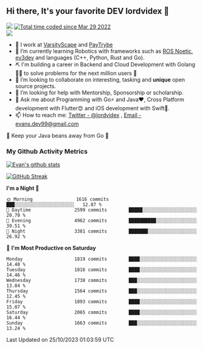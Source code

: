 ## Hi there, It's your favorite DEV lordvidex 👋
<img src="https://komarev.com/ghpvc/?username=lordvidex&label=Views&color=blue&style=plastic" /> <a href="https://wakatime.com/@0e56db35-d16b-410a-acc0-4085055304bf"><img src="https://wakatime.com/badge/user/0e56db35-d16b-410a-acc0-4085055304bf.svg" alt="Total time coded since Mar 29 2022" /></a>  
![](https://github-profile-trophy.vercel.app/?username=lordvidex)
- 🔭 I work at [VarsityScape](https://varsityscape.com) and [PayTrybe](https://www.paytrybe.com)
- 🌱 I’m currently learning Robotics with frameworks such as [ROS Noetic](ros.org), [ev3dev](www.ev3dev.org) and languages (C++, Python, Rust and Go).
- ⛏️ I'm building a career in Backend and Cloud Development with Golang 🧙🏼 to solve problems for the next million users 🤌
- 👯 I’m looking to collaborate on interesting, tasking and **unique** open source projects.
- 🤔 I’m looking for help with Mentorship, Sponsorship or scholarship.
- 💬 Ask me about Programming with Go⚡️ and Java❤️, Cross Platform development with Flutter😍 and iOS development with Swift🚀.
- 📫 How to reach me: [Twitter - @lordvidex](https://twitter.com/lordvidex) , [Email - evans.dev99@gmail.com](mailto:evans.dev99@gmail.com?body=Hello%20Evans,)
  
    
🎤 Keep your Java beans away from Go 🌚
  
  
### My Github Activity Metrics
<div>
<!-- <a href="https://github.com/lordvidex">
  <img src="https://github-readme-stats.vercel.app/api/top-langs/?username=lordvidex&theme=light" />
</a>    -->
<!-- [![Top Langs](https://github-readme-stats.vercel.app/api/top-langs/?username=lordvidex)](https://github.com/lordvidex/)  -->
<a href="https://github.com/lordvidex">
 <img src="https://github-readme-stats.vercel.app/api?username=lordvidex&show_icons=true&theme=light&line_height=27" alt="Evan's github stats"/>
</a>
</div>

[![GitHub Streak](https://github-readme-streak-stats.herokuapp.com?user=lordvidex&theme=github-dark&hide_border=true)](https://git.io/streak-stats)

<!--
  <a href="https://github.com/iampawan/FlutterExampleApps">
    <img align="center" src="https://github-readme-stats.vercel.app/api/pin/?username=iampawan&repo=FlutterExampleApps&theme=light" />

  </a>
  <a href="https://github.com/iampawan/VelocityX">
   <img align="center" src="https://github-readme-stats.vercel.app/api/pin/?username=iampawan&repo=VelocityX&theme=light" />
  </a>
-->
<!--START_SECTION:waka-->
**I'm a Night 🦉** 

```text
🌞 Morning                1616 commits        ███░░░░░░░░░░░░░░░░░░░░░░   12.87 % 
🌆 Daytime                2599 commits        █████░░░░░░░░░░░░░░░░░░░░   20.70 % 
🌃 Evening                4962 commits        ██████████░░░░░░░░░░░░░░░   39.51 % 
🌙 Night                  3381 commits        ███████░░░░░░░░░░░░░░░░░░   26.92 % 
```
📅 **I'm Most Productive on Saturday** 

```text
Monday                   1819 commits        ████░░░░░░░░░░░░░░░░░░░░░   14.48 % 
Tuesday                  1816 commits        ████░░░░░░░░░░░░░░░░░░░░░   14.46 % 
Wednesday                1738 commits        ███░░░░░░░░░░░░░░░░░░░░░░   13.84 % 
Thursday                 1564 commits        ███░░░░░░░░░░░░░░░░░░░░░░   12.45 % 
Friday                   1893 commits        ████░░░░░░░░░░░░░░░░░░░░░   15.07 % 
Saturday                 2065 commits        ████░░░░░░░░░░░░░░░░░░░░░   16.44 % 
Sunday                   1663 commits        ███░░░░░░░░░░░░░░░░░░░░░░   13.24 % 
```



 Last Updated on 25/10/2023 01:03:59 UTC
<!--END_SECTION:waka-->
